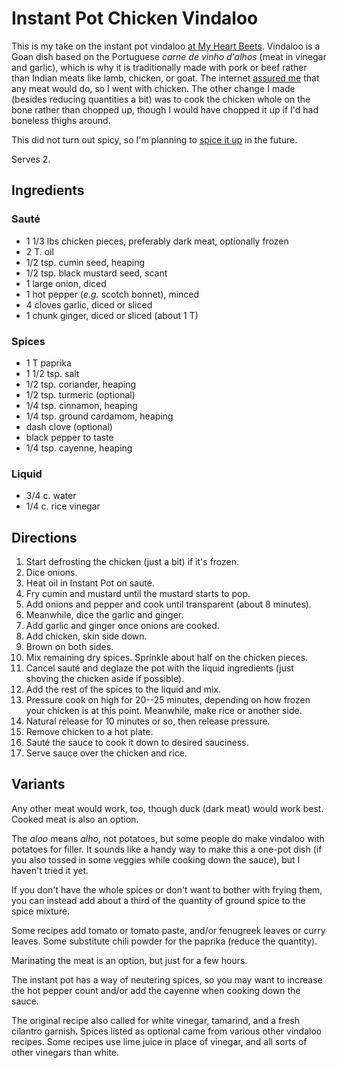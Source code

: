 # Instant Pot Chicken Vindaloo

This is my take on the instant pot vindaloo [at My Heart Beets](https://myheartbeets.com/instant-pot-pork-vindaloo/#wprm-recipe-container-13220).  Vindaloo is a Goan dish based on the Portuguese *carne de vinho d'alhos* (meat in vinegar and garlic), which is why it is traditionally made with pork or beef rather than Indian meats like lamb, chicken, or goat.  The internet [assured me](https://www.reddit.com/r/instantpot/comments/xshy3z/best_restaurant_quality_vindaloo_and_saag_recipes/iqkyltz/) that any meat would do, so I went with chicken.  The other change I made (besides reducing quantities a bit) was to cook the chicken whole on the bone rather than chopped up, though I would have chopped it up if I'd had boneless thighs around.

This did not turn out spicy, so I'm planning to [spice it up](https://twosleevers.com/chicken-vindaloo/#chicken-vindaloo) in the future.

Serves 2.

## Ingredients

### Sauté

* 1 1/3 lbs chicken pieces, preferably dark meat, optionally frozen
* 2 T. oil
* 1/2 tsp. cumin seed, heaping
* 1/2 tsp. black mustard seed, scant
* 1 large onion, diced
* 1 hot pepper (*e.g.* scotch bonnet), minced
* 4 cloves garlic, diced or sliced
* 1 chunk ginger, diced or sliced (about 1 T) 

### Spices

* 1 T paprika
* 1 1/2 tsp. salt
* 1/2 tsp. coriander, heaping
* 1/2 tsp. turmeric (optional)
* 1/4 tsp. cinnamon, heaping
* 1/4 tsp. ground cardamom, heaping
* dash clove (optional)
* black pepper to taste
* 1/4 tsp. cayenne, heaping

### Liquid 

* 3/4 c. water
* 1/4 c. rice vinegar

## Directions

1. Start defrosting the chicken (just a bit) if it's frozen.
2. Dice onions.
3. Heat oil in Instant Pot on sauté.
4. Fry cumin and mustard until the mustard starts to pop.
5. Add onions and pepper and cook until transparent (about 8 minutes).
6. Meanwhile, dice the garlic and ginger.
7. Add garlic and ginger once onions are cooked.
8. Add chicken, skin side down.
9. Brown on both sides.
10. Mix remaining dry spices.  Sprinkle about half on the chicken pieces.
11. Cancel sauté and deglaze the pot with the liquid ingredients (just shoving the chicken aside if possible).
12. Add the rest of the spices to the liquid and mix.
13. Pressure cook on high for 20--25 minutes, depending on how frozen your chicken is at this point.  Meanwhile, make rice or another side.
14. Natural release for 10 minutes or so, then release pressure.
15. Remove chicken to a hot plate.
16. Sauté the sauce to cook it down to desired sauciness.
17. Serve sauce over the chicken and rice.

## Variants

Any other meat would work, too, though duck (dark meat) would work best.  Cooked meat is also an option.

The *aloo* means *alho*, not potatoes, but some people do make vindaloo with potatoes for filler.  It sounds like a handy way to make this a one-pot dish (if you also tossed in some veggies while cooking down the sauce), but I haven't tried it yet.

If you don't have the whole spices or don't want to bother with frying them, you can instead add about a third of the quantity of ground spice to the spice mixture.

Some recipes add tomato or tomato paste, and/or fenugreek leaves or curry leaves.  Some substitute chili powder for the paprika (reduce the quantity).

Marinating the meat is an option, but just for a few hours.

The instant pot has a way of neutering spices, so you may want to increase the hot pepper count and/or add the cayenne when cooking down the sauce.

The original recipe also called for white vinegar, tamarind, and a fresh cilantro garnish.  Spices listed as optional came from various other vindaloo recipes.  Some recipes use lime juice in place of vinegar, and all sorts of other vinegars than white.


